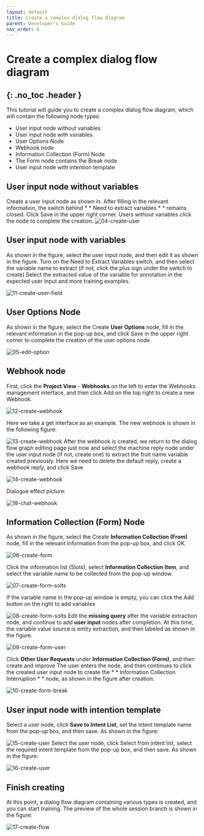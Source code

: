 ```yaml
---
layout: default
title: Create a complex dialog flow diagram
parent: Developer's Guide
nav_order: 6
---
```


# Create a complex dialog flow diagram
{: .no_toc .header }
---

This tutorial will guide you to create a complex dialog flow diagram, which will contain the following node types:

- User input node without variables
- User input node with variables
- User Options Node
- Webhook node
- Information Collection (Form) Node
- The Form node contains the Break node
- User input node with intention template

## User input node without variables

Create a user input node as shown in. After filling in the relevant information, the switch behind * * Need to extract variables * * remains closed. Click Save in the upper right corner. Users without variables click the node to complete the creation.
![04-create-user](/assets/images/tutorial/flow/complex/04-create-user.png)

## User input node with variables
As shown in the figure, select the user input node, and then edit it as shown in the figure. Turn on the Need to Extract Variables switch, and then select the variable name to extract (if not, click the plus sign under the switch to create)
Select the extracted value of the variable for annotation in the expected user input and more training examples.

![11-create-user-field](/assets/images/tutorial/flow/complex/11-create-user-field.png)

## User Options Node
As shown in the figure, select the Create **User Options** node, fill in the relevant information in the pop-up box, and click Save in the upper right corner to complete the creation of the user options node.

![05-edit-option](/assets/images/tutorial/flow/complex/05-edit-option.png)

## Webhook node
First, click the **Project View** - **Webhooks** on the left to enter the Webhooks management interface, and then click Add on the top right to create a new Webhook.

![12-create-webhook](/assets/images/tutorial/flow/complex/12-create-webhook.png)

Here we take a get interface as an example. The new webhook is shown in the following figure:

![13-create-webhook](/assets/images/tutorial/flow/complex/13-create-webhook.png)
After the webhook is created, we return to the dialog flow graph editing page just now and select the machine reply node under the user input node (if not, create one) to extract the fruit name variable created previously.
Here we need to delete the default reply, create a webhook reply, and click Save

![14-create-webhook](/assets/images/tutorial/flow/complex/14-create-webhook.png)

Dialogue effect picture:

![18-chat-webhook](/assets/images/tutorial/flow/complex/18-chat-webhook.png)

## Information Collection (Form) Node

As shown in the figure, select the Create **Information Collection (From)** node, fill in the relevant information from the pop-up box, and click OK.

![06-create-form](/assets/images/tutorial/flow/complex/06-create-form.png)

Click the information list (Slots), select **Information Collection Item**, and select the variable name to be collected from the pop-up window.

![07-create-form-solts](/assets/images/tutorial/flow/complex/07-create-form-solts.png)

If the variable name in the pop-up window is empty, you can click the Add button on the right to add variables

![08-create-form-solts](/assets/images/tutorial/flow/complex/08-create-form-solts.png)
Edit the **missing query** after the variable extraction node, and continue to add **user input** nodes after completion. At this time, the variable value source is entity extraction, and then labeled as shown in the figure.

![09-create-form-user](/assets/images/tutorial/flow/complex/09-create-form-user.png)

Click **Other User Requests** under **Information Collection (Form)**, and then create and improve
The user enters the node, and then continues to click the created user input node to create the * * Information Collection Interruption * * node, as shown in the figure after creation:

![10-create-form-break](/assets/images/tutorial/flow/complex/10-create-form-break.png)

## User input node with intention template

Select a user node, click **Save to Intent List**, set the intent template name from the pop-up box, and then save. As shown in the figure:

![15-create-user](/assets/images/tutorial/flow/complex/15-create-user.png)
Select the user node, click Select from intent list, select the required intent template from the pop-up box, and then save. As shown in the figure:

![16-create-user](/assets/images/tutorial/flow/complex/16-create-user.png)

## Finish creating
At this point, a dialog flow diagram containing various types is created, and you can start training. The preview of the whole session branch is shown in the figure:

![17-create-flow](/assets/images/tutorial/flow/complex/17-create-flow.png)

